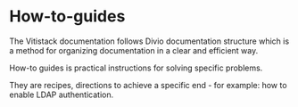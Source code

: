 # How-to-guides

The Vitistack documentation follows Divio documentation structure which is a method for organizing documentation in a clear and efficient way. 

How-to guides is practical instructions for solving specific problems.

They are recipes, directions to achieve a specific end - for example:  how to enable LDAP authentication.